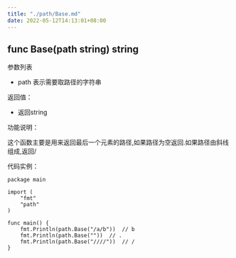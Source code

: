 ```yaml
---
title: "./path/Base.md"
date: 2022-05-12T14:13:01+08:00
---
```

## func Base(path string) string

参数列表

- path 表示需要取路径的字符串 


返回值：

- 返回string

功能说明：

这个函数主要是用来返回最后一个元素的路径,如果路径为空返回.如果路径由斜线组成,返回/

代码实例：
~~~
package main

import (
	"fmt"
	"path"
)

func main() {
	fmt.Println(path.Base("/a/b"))  // b
	fmt.Println(path.Base(""))	// .	
	fmt.Println(path.Base("////"))	// /
}
~~~
